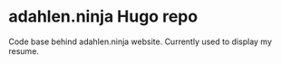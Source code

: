 # adahlen.ninja Hugo repo

Code base behind adahlen.ninja website. Currently used to display my resume.